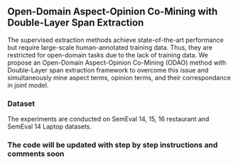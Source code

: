 <html>
<body>
<h2>Open-Domain Aspect-Opinion Co-Mining with Double-Layer Span Extraction</h2>

The supervised extraction methods achieve state-of-the-art performance but require large-scale human-annotated training data. Thus, they are restricted for open-domain tasks due to the lack of training data. We propose an Open-Domain Aspect-Opinion Co-Mining (ODAO) method with Double-Layer span extraction framework to overcome this issue and simultaneously mine aspect terms, opinion terms, and their correspondance in joint model.

<h3> Dataset </h3>

The experiments are conducted on SemEval 14, 15, 16 restaurant and SemEval 14 Laptop datasets.

<h3> The code will be updated with step by step instructions and comments soon </h3>

</body>
</html>
